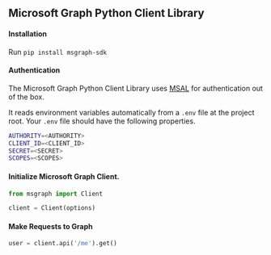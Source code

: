 ## Microsoft Graph Python Client Library


#### Installation

Run `pip install msgraph-sdk`

#### Authentication

The Microsoft Graph Python Client Library uses [MSAL](https://github.com/AzureAD/microsoft-authentication-library-for-python)
for authentication out of the box.

It reads environment variables automatically from a `.env` file at the project root.
Your `.env` file should have the following properties.
```bash
AUTHORITY=<AUTHORITY>
CLIENT_ID=<CLIENT_ID>
SECRET=<SECRET>
SCOPES=<SCOPES>
```

#### Initialize  Microsoft Graph Client.

```python
from msgraph import Client

client = Client(options)
```

#### Make Requests to Graph
```python
user = client.api('/me').get()
```
 
